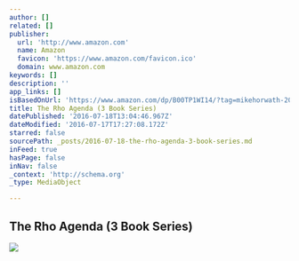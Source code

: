 ```yaml
---
author: []
related: []
publisher:
  url: 'http://www.amazon.com'
  name: Amazon
  favicon: 'https://www.amazon.com/favicon.ico'
  domain: www.amazon.com
keywords: []
description: ''
app_links: []
isBasedOnUrl: 'https://www.amazon.com/dp/B00TP1WI14/?tag=mikehorwath-20'
title: The Rho Agenda (3 Book Series)
datePublished: '2016-07-18T13:04:46.967Z'
dateModified: '2016-07-17T17:27:08.172Z'
starred: false
sourcePath: _posts/2016-07-18-the-rho-agenda-3-book-series.md
inFeed: true
hasPage: false
inNav: false
_context: 'http://schema.org'
_type: MediaObject

---
```

<article style=""><h1>The Rho Agenda (3 Book Series)</h1><img src="http://ecx.images-amazon.com/images/I/C1kCFHsbuPS.png" /></article>